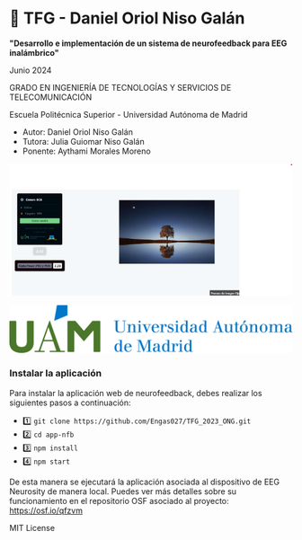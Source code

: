 # 🚀 TFG - Daniel Oriol Niso Galán

**"Desarrollo e implementación de un sistema de neurofeedback para EEG inalámbrico"**

Junio 2024

GRADO EN INGENIERÍA DE TECNOLOGÍAS Y SERVICIOS DE TELECOMUNICACIÓN

Escuela Politécnica Superior - Universidad Autónoma de Madrid

- Autor: Daniel Oriol Niso Galán
- Tutora: Julia Guiomar Niso Galán
- Ponente: Aythami Morales Moreno

![Imagen interfaz app](public/Imagen_Readme.png)

![Logo UAM](src/marcaUAM_AhorizontalColor.png)

### Instalar la aplicación

Para instalar la aplicación web de neurofeedback, debes realizar los siguientes pasos a continuación:

- 1️⃣ `git clone https://github.com/Engas027/TFG_2023_ONG.git`
- 2️⃣ `cd app-nfb`
- 3️⃣ `npm install`
- 4️⃣ `npm start`

De esta manera se ejecutará la aplicación asociada al dispositivo de EEG Neurosity de manera local.
Puedes ver más detalles sobre su funcionamiento en el repositorio OSF asociado al proyecto:
https://osf.io/qfzvm

MIT License
